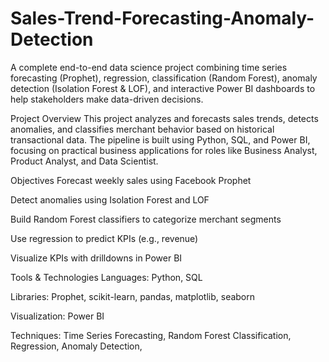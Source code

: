 # Sales-Trend-Forecasting-Anomaly-Detection
A complete end-to-end data science project combining time series forecasting (Prophet), regression, classification (Random Forest), anomaly detection (Isolation Forest & LOF), and interactive Power BI dashboards to help stakeholders make data-driven decisions.

Project Overview
This project analyzes and forecasts sales trends, detects anomalies, and classifies merchant behavior based on historical transactional data. The pipeline is built using Python, SQL, and Power BI, focusing on practical business applications for roles like Business Analyst, Product Analyst, and Data Scientist.

Objectives
Forecast weekly sales using Facebook Prophet

Detect anomalies using Isolation Forest and LOF

Build Random Forest classifiers to categorize merchant segments

Use regression to predict KPIs (e.g., revenue)

Visualize KPIs with drilldowns in Power BI

Tools & Technologies
Languages: Python, SQL

Libraries: Prophet, scikit-learn, pandas, matplotlib, seaborn

Visualization: Power BI

Techniques: Time Series Forecasting, Random Forest Classification, Regression, Anomaly Detection,

